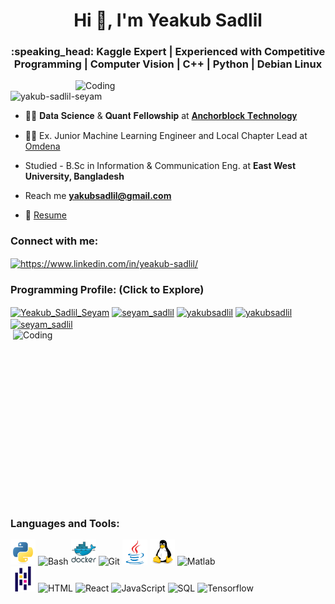
<h1 align="center">Hi 👋, I'm Yeakub Sadlil</h1>
<h3 align="center">:speaking_head: Kaggle Expert | Experienced with Competitive Programming | Computer Vision | C++ | Python | Debian Linux</h3>
<img align="right" alt="Coding" width="400" src="https://cdn.dribbble.com/users/1162077/screenshots/3848914/programmer.gif">
<p align="left"> <img src="https://komarev.com/ghpvc/?username=yakub-sadlil-seyam&label=Profile%20views&color=0e75b6&style=flat" alt="yakub-sadlil-seyam" /> </p>

- :man_technologist: 𝐃𝐚𝐭𝐚 𝐒𝐜𝐢𝐞𝐧𝐜𝐞 & 𝐐𝐮𝐚𝐧𝐭 𝐅𝐞𝐥𝐥𝐨𝐰𝐬𝐡𝐢𝐩 at [𝐀𝐧𝐜𝐡𝐨𝐫𝐛𝐥𝐨𝐜𝐤 𝐓𝐞𝐜𝐡𝐧𝐨𝐥𝐨𝐠𝐲](https://www.linkedin.com/company/anchorblock/)
- :man_technologist: Ex. Junior Machine Learning Engineer and Local Chapter Lead at [Omdena](https://omdena.com/local-chapters/dhaka-bangladesh-chapter/)
- Studied - B.Sc in Information & Communication Eng. at **East West University, Bangladesh** 

- Reach me **yakubsadlil@gmail.com**

- 📄 <a href="https://drive.google.com/file/d/1Sgp2iuC2fe49VUXmFLbcXcVQM_NLsUYv/view?usp=sharing">Resume</a>


<h3 align="left">Connect with me:</h3>
<p align="left">
<a href="https://www.linkedin.com/in/yeakub-sadlil/" target="blank"><img align="center" src="https://raw.githubusercontent.com/rahuldkjain/github-profile-readme-generator/master/src/images/icons/Social/linked-in-alt.svg" alt="https://www.linkedin.com/in/yeakub-sadlil/" height="30" width="40" /></a>

<h3 align="left">Programming Profile: (Click to Explore)</h3>
<p align="left">
<a href="https://codeforces.com/profile/yeakub_sadlil_seyam" target="blank"><img align="center" src="https://raw.githubusercontent.com/rahuldkjain/github-profile-readme-generator/master/src/images/icons/Social/codeforces.svg" alt="Yeakub_Sadlil_Seyam" height="30" width="40" /></a>
<a href="https://www.codechef.com/users/seyam_sadlil" target="blank"><img align="center" src="https://cdn.jsdelivr.net/npm/simple-icons@3.1.0/icons/codechef.svg" alt="seyam_sadlil" height="30" width="40" /></a>
<a href="https://www.datacamp.com/profile/yakubsadlil" target="blank"><img align="center" src="https://www.svgrepo.com/show/349332/datacamp.svg" alt="yakubsadlil" height="30" width="40" /></a>
<a href="https://kaggle.com/yakubsadlil" target="blank"><img align="center" src="https://raw.githubusercontent.com/rahuldkjain/github-profile-readme-generator/master/src/images/icons/Social/kaggle.svg" alt="yakubsadlil" height="30" width="40" /></a>
<a href="https://www.stopstalk.com/user/profile/Yakub_Sadlil_Seyam" target="blank"><img align="center" src="https://www.stopstalk.com/static/images/stopstalk-logo.png" alt="seyam_sadlil" height="30" width="35" /></a>
<img align="right" alt="Coding" height="300" width="500" src="https://user-images.githubusercontent.com/37358269/218945385-d510aea9-019b-42c5-8ed8-a310acf2b0f7.png">
</p>
<h3 align="left">Languages and Tools:</h3>
<p
<img src="https://raw.githubusercontent.com/devicons/devicon/master/icons/cplusplus/cplusplus-original.svg" alt="C++" width="40" height="40" title="C++"/>
<img src="https://raw.githubusercontent.com/devicons/devicon/master/icons/python/python-original.svg" alt="Python" width="40" height="40" title="Python"/>
<img src="https://www.vectorlogo.zone/logos/gnu_bash/gnu_bash-icon.svg" alt="Bash" width="40" height="40" title="Bash"/>
 
<img src="https://raw.githubusercontent.com/devicons/devicon/master/icons/docker/docker-original-wordmark.svg" alt="Docker" width="40" height="40" title="Docker"/>
<img src="https://www.vectorlogo.zone/logos/git-scm/git-scm-icon.svg" alt="Git" width="40" height="40" title="Git"/>
<img src="https://raw.githubusercontent.com/devicons/devicon/master/icons/java/java-original.svg" alt="Java" width="40" height="40" title="Java"/>
<img src="https://raw.githubusercontent.com/devicons/devicon/master/icons/linux/linux-original.svg" alt="Linux" width="40" height="40" title="Linux"/>
<img src="https://upload.wikimedia.org/wikipedia/commons/2/21/Matlab_Logo.png" alt="Matlab" width="40" height="40"  title="Matlab"/>
<br>
<img src="https://raw.githubusercontent.com/devicons/devicon/2ae2a900d2f041da66e950e4d48052658d850630/icons/pandas/pandas-original.svg" alt="pandas" width="40" height="40" title="Pandas"/> 
<img src="https://www.svgrepo.com/show/303205/html-5-logo.svg" alt="HTML" width="40" height="40" title="HTML"/> 
<img src="https://www.svgrepo.com/show/493719/react-javascript-js-framework-facebook.svg" alt="React" width="40" height="40" title="React"/> 
<img src="https://www.svgrepo.com/show/368775/javascript.svg" alt="JavaScript" width="40" height="40" title="JavaScript"/> 
<img src="https://www.svgrepo.com/show/331760/sql-database-generic.svg" alt="SQL" width="40" height="40" title="SQL"/> 
<img src="https://www.svgrepo.com/show/354440/tensorflow.svg" alt="Tensorflow" width="40" height="40" title="Tensorflow"/> 

</p>
